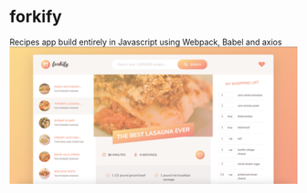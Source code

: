 # forkify
Recipes app build entirely in Javascript using Webpack, Babel and axios
![Test Image 1](https://github.com/taylor-ortiz/forkify/blob/master/Screen%20Shot%202019-08-04%20at%2012.23.36%20PM.png)
